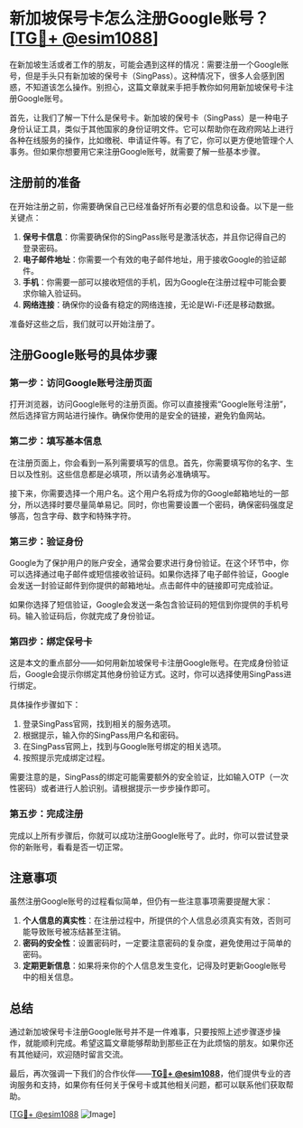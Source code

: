 # 新加坡保号卡怎么注册Google账号？[[TG💪+ @esim1088](https://t.me/s/esim1088)]

在新加坡生活或者工作的朋友，可能会遇到这样的情况：需要注册一个Google账号，但是手头只有新加坡的保号卡（SingPass）。这种情况下，很多人会感到困惑，不知道该怎么操作。别担心，这篇文章就来手把手教你如何用新加坡保号卡注册Google账号。

首先，让我们了解一下什么是保号卡。新加坡的保号卡（SingPass）是一种电子身份认证工具，类似于其他国家的身份证明文件。它可以帮助你在政府网站上进行各种在线服务的操作，比如缴税、申请证件等。有了它，你可以更方便地管理个人事务。但如果你想要用它来注册Google账号，就需要了解一些基本步骤。

## 注册前的准备

在开始注册之前，你需要确保自己已经准备好所有必要的信息和设备。以下是一些关键点：

1. **保号卡信息**：你需要确保你的SingPass账号是激活状态，并且你记得自己的登录密码。
2. **电子邮件地址**：你需要一个有效的电子邮件地址，用于接收Google的验证邮件。
3. **手机**：你需要一部可以接收短信的手机，因为Google在注册过程中可能会要求你输入验证码。
4. **网络连接**：确保你的设备有稳定的网络连接，无论是Wi-Fi还是移动数据。

准备好这些之后，我们就可以开始注册了。

## 注册Google账号的具体步骤

### 第一步：访问Google账号注册页面

打开浏览器，访问Google账号的注册页面。你可以直接搜索“Google账号注册”，然后选择官方网站进行操作。确保你使用的是安全的链接，避免钓鱼网站。

### 第二步：填写基本信息

在注册页面上，你会看到一系列需要填写的信息。首先，你需要填写你的名字、生日以及性别。这些信息都是必填项，所以请务必准确填写。

接下来，你需要选择一个用户名。这个用户名将成为你的Google邮箱地址的一部分，所以选择时要尽量简单易记。同时，你也需要设置一个密码，确保密码强度足够高，包含字母、数字和特殊字符。

### 第三步：验证身份

Google为了保护用户的账户安全，通常会要求进行身份验证。在这个环节中，你可以选择通过电子邮件或短信接收验证码。如果你选择了电子邮件验证，Google会发送一封验证邮件到你提供的邮箱地址。点击邮件中的链接即可完成验证。

如果你选择了短信验证，Google会发送一条包含验证码的短信到你提供的手机号码。输入验证码后，你就完成了身份验证。

### 第四步：绑定保号卡

这是本文的重点部分——如何用新加坡保号卡注册Google账号。在完成身份验证后，Google会提示你绑定其他身份验证方式。这时，你可以选择使用SingPass进行绑定。

具体操作步骤如下：

1. 登录SingPass官网，找到相关的服务选项。
2. 根据提示，输入你的SingPass用户名和密码。
3. 在SingPass官网上，找到与Google账号绑定的相关选项。
4. 按照提示完成绑定过程。

需要注意的是，SingPass的绑定可能需要额外的安全验证，比如输入OTP（一次性密码）或者进行人脸识别。请根据提示一步步操作即可。

### 第五步：完成注册

完成以上所有步骤后，你就可以成功注册Google账号了。此时，你可以尝试登录你的新账号，看看是否一切正常。

## 注意事项

虽然注册Google账号的过程看似简单，但仍有一些注意事项需要提醒大家：

1. **个人信息的真实性**：在注册过程中，所提供的个人信息必须真实有效，否则可能导致账号被冻结甚至注销。
2. **密码的安全性**：设置密码时，一定要注意密码的复杂度，避免使用过于简单的密码。
3. **定期更新信息**：如果将来你的个人信息发生变化，记得及时更新Google账号中的相关信息。

## 总结

通过新加坡保号卡注册Google账号并不是一件难事，只要按照上述步骤逐步操作，就能顺利完成。希望这篇文章能够帮助到那些正在为此烦恼的朋友。如果你还有其他疑问，欢迎随时留言交流。

最后，再次强调一下我们的合作伙伴——**[TG💪+ @esim1088](https://t.me/s/esim1088)**，他们提供专业的咨询服务和支持，如果你有任何关于保号卡或其他相关问题，都可以联系他们获取帮助。

[[TG💪+ @esim1088](https://t.me/s/esim1088) ![Image](https://i.postimg.cc/4NQfJmqS/Snipaste-2025-05-13-00-14-12.png)]